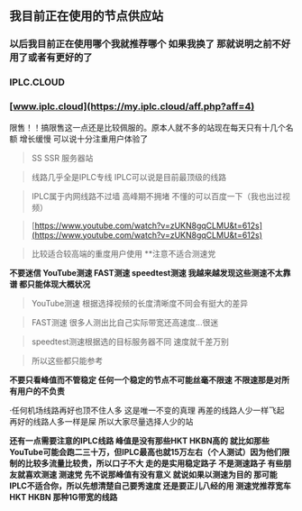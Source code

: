 ## 我目前正在使用的节点供应站

### 以后我目前正在使用哪个我就推荐哪个 如果我换了 那就说明之前不好用了或者有更好的了 

### IPLC.CLOUD 

### [www.iplc.cloud](https://my.iplc.cloud/aff.php?aff=4)

限售！！搞限售这一点还是比较佩服的。原本人就不多的站现在每天只有十几个名额 增长缓慢 可以说十分注重用户体验了

>SS SSR 服务器站

>线路几乎全是IPLC专线 IPLC可以说是目前最顶级的线路

>IPLC属于内网线路不过墙 高峰期不拥堵 不懂的可以百度一下（我也出过视频）

>[https://www.youtube.com/watch?v=zUKN8gqCLMU&t=612s](https://www.youtube.com/watch?v=zUKN8gqCLMU&t=612s)

>比较适合较高端的重度用户使用 **注意不适合测速党

**不要迷信 YouTube测速 FAST测速 speedtest测速 我越来越发现这些测速不太靠谱 都只能体现大概状况**

>YouTube测速 根据选择视频的长度清晰度不同会有挺大的差异

>FAST测速 很多人测出比自己实际带宽还高速度...很迷

>speedtest测速根据选的目标服务器不同 速度就千差万别

>所以这些都只能参考

**不要只看峰值而不管稳定 任何一个稳定的节点不可能丝毫不限速 不限速那是对所有用户的不负责**

·任何机场线路再好也顶不住人多 这是唯一不变的真理 再差的线路人少一样飞起 再好的线路人多一样是屎 所以大家尽量选择人少的站

**还有一点需要注意的IPLC线路 峰值是没有那些HKT HKBN高的 就比如那些YouTube可能会跑二三十万，但IPLC最高也就15万左右（个人测试）因为他们限制的比较多流量比较贵，所以口子不大 走的是实用稳定路子 不是测速路子 有些朋友就喜欢测速 测速党 先不说那峰值有没有意义 就说如果以测速为目的 那可能IPLC不适合你，所以先想清楚自己要秀速度 还是要正儿八经的用 测速党推荐宽车HKT HKBN 那种1G带宽的线路**
